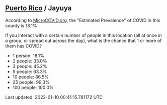 
## [Puerto Rico](/united-states/puerto-rico) / Jayuya

According to [MicroCOVID.org](http://microcovid.org),
the "Estimated Prevalence" of COVID in this county is 18.1%

If you interact with a certain number of people in this location
(all at once in a group, or spread out across the day), what is the chance that
1 or more of them has COVID?

- 1 person: 18.1%
- 2 people: 33.0%
- 3 people: 45.2%
- 5 people: 63.3%
- 10 people: 86.5%
- 25 people: 99.3%
- 100 people: 100.0%

Last updated: 2022-01-10 00:41:15.781172 UTC
